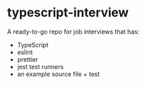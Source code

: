 # typescript-interview

A ready-to-go repo for job interviews that has:

* TypeScript
* eslint
* prettier
* jest test runners
* an example source file + test
